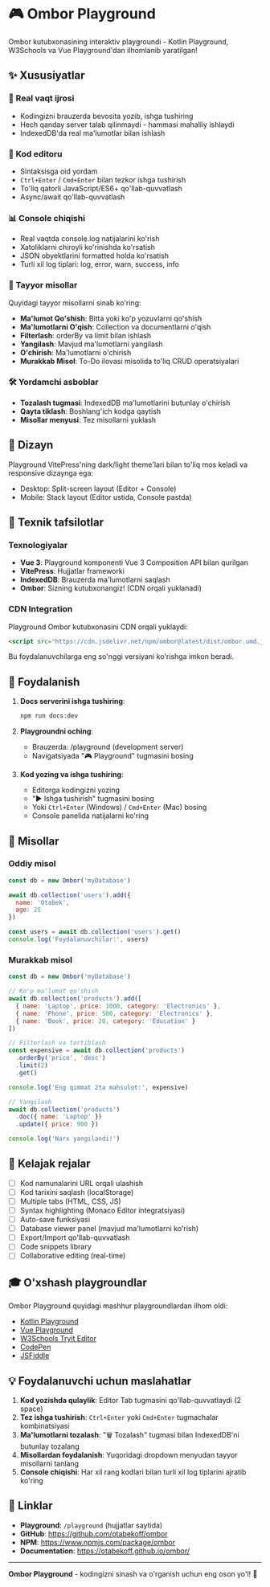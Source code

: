 # 🎮 Ombor Playground

Ombor kutubxonasining interaktiv playgroundi - Kotlin Playground, W3Schools va Vue Playground'dan ilhomlanib yaratilgan!

## ✨ Xususiyatlar

### 🚀 Real vaqt ijrosi
- Kodingizni brauzerda bevosita yozib, ishga tushiring
- Hech qanday server talab qilinmaydi - hammasi mahalliy ishlaydi
- IndexedDB'da real ma'lumotlar bilan ishlash

### 📝 Kod editoru
- Sintaksisga oid yordam
- `Ctrl+Enter` / `Cmd+Enter` bilan tezkor ishga tushirish
- To'liq qatorli JavaScript/ES6+ qo'llab-quvvatlash
- Async/await qo'llab-quvvatlash

### 📊 Console chiqishi
- Real vaqtda console.log natijalarini ko'rish
- Xatoliklarni chiroyli ko'rinishda ko'rsatish
- JSON obyektlarini formatted holda ko'rsatish
- Turli xil log tiplari: log, error, warn, success, info

### 🎯 Tayyor misollar
Quyidagi tayyor misollarni sinab ko'ring:
- **Ma'lumot Qo'shish**: Bitta yoki ko'p yozuvlarni qo'shish
- **Ma'lumotlarni O'qish**: Collection va documentlarni o'qish
- **Filterlash**: orderBy va limit bilan ishlash
- **Yangilash**: Mavjud ma'lumotlarni yangilash
- **O'chirish**: Ma'lumotlarni o'chirish
- **Murakkab Misol**: To-Do ilovasi misolida to'liq CRUD operatsiyalari

### 🛠️ Yordamchi asboblar
- **Tozalash tugmasi**: IndexedDB ma'lumotlarini butunlay o'chirish
- **Qayta tiklash**: Boshlang'ich kodga qaytish
- **Misollar menyusi**: Tez misollarni yuklash

## 🎨 Dizayn

Playground VitePress'ning dark/light theme'lari bilan to'liq mos keladi va responsive dizaynga ega:
- Desktop: Split-screen layout (Editor + Console)
- Mobile: Stack layout (Editor ustida, Console pastda)

## 🔧 Texnik tafsilotlar

### Texnologiyalar
- **Vue 3**: Playground komponenti Vue 3 Composition API bilan qurilgan
- **VitePress**: Hujjatlar frameworki
- **IndexedDB**: Brauzerda ma'lumotlarni saqlash
- **Ombor**: Sizning kutubxonangiz! (CDN orqali yuklanadi)

### CDN Integration
Playground Ombor kutubxonasini CDN orqali yuklaydi:
```html
<script src="https://cdn.jsdelivr.net/npm/ombor@latest/dist/ombor.umd.js"></script>
```

Bu foydalanuvchilarga eng so'nggi versiyani ko'rishga imkon beradi.

## 📱 Foydalanish

1. **Docs serverini ishga tushiring**:
   ```bash
   npm run docs:dev
   ```

2. **Playgroundni oching**:
   - Brauzerda: /playground (development server)
   - Navigatsiyada "🎮 Playground" tugmasini bosing

3. **Kod yozing va ishga tushiring**:
   - Editorga kodingizni yozing
   - "▶️ Ishga tushirish" tugmasini bosing
   - Yoki `Ctrl+Enter` (Windows) / `Cmd+Enter` (Mac) bosing
   - Console panelida natijalarni ko'ring

## 🌟 Misollar

### Oddiy misol
```javascript
const db = new Ombor('myDatabase')

await db.collection('users').add({
  name: 'Otabek',
  age: 25
})

const users = await db.collection('users').get()
console.log('Foydalanuvchilar:', users)
```

### Murakkab misol
```javascript
const db = new Ombor('myDatabase')

// Ko'p ma'lumot qo'shish
await db.collection('products').add([
  { name: 'Laptop', price: 1000, category: 'Electronics' },
  { name: 'Phone', price: 500, category: 'Electronics' },
  { name: 'Book', price: 20, category: 'Education' }
])

// Filterlash va tartiblash
const expensive = await db.collection('products')
  .orderBy('price', 'desc')
  .limit(2)
  .get()

console.log('Eng qimmat 2ta mahsulot:', expensive)

// Yangilash
await db.collection('products')
  .doc({ name: 'Laptop' })
  .update({ price: 900 })

console.log('Narx yangilandi!')
```

## 🚀 Kelajak rejalar

- [ ] Kod namunalarini URL orqali ulashish
- [ ] Kod tarixini saqlash (localStorage)
- [ ] Multiple tabs (HTML, CSS, JS)
- [ ] Syntax highlighting (Monaco Editor integratsiyasi)
- [ ] Auto-save funksiyasi
- [ ] Database viewer panel (mavjud ma'lumotlarni ko'rish)
- [ ] Export/Import qo'llab-quvvatlash
- [ ] Code snippets library
- [ ] Collaborative editing (real-time)

## 🎓 O'xshash playgroundlar

Ombor Playground quyidagi mashhur playgroundlardan ilhom oldi:
- [Kotlin Playground](https://play.kotlinlang.org/)
- [Vue Playground](https://play.vuejs.org/)
- [W3Schools Tryit Editor](https://www.w3schools.com/tryit/)
- [CodePen](https://codepen.io/)
- [JSFiddle](https://jsfiddle.net/)

## 💡 Foydalanuvchi uchun maslahatlar

1. **Kod yozishda qulaylik**: Editor Tab tugmasini qo'llab-quvvatlaydi (2 space)
2. **Tez ishga tushirish**: `Ctrl+Enter` yoki `Cmd+Enter` tugmachalar kombinatsiyasi
3. **Ma'lumotlarni tozalash**: "🗑️ Tozalash" tugmasi bilan IndexedDB'ni butunlay tozalang
4. **Misollardan foydalanish**: Yuqoridagi dropdown menyudan tayyor misollarni tanlang
5. **Console chiqishi**: Har xil rang kodlari bilan turli xil log tiplarini ajratib ko'ring

## 🔗 Linklar

- **Playground**: `/playground` (hujjatlar saytida)
- **GitHub**: https://github.com/otabekoff/ombor
- **NPM**: https://www.npmjs.com/package/ombor
- **Documentation**: https://otabekoff.github.io/ombor/

---

**Ombor Playground** - kodingizni sinash va o'rganish uchun eng oson yo'l! 🚀
